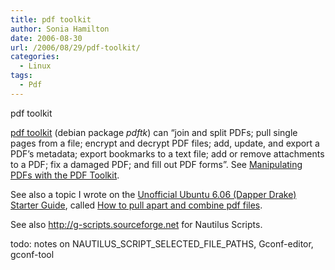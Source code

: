 ```yaml
---
title: pdf toolkit
author: Sonia Hamilton
date: 2006-08-30
url: /2006/08/29/pdf-toolkit/
categories:
  - Linux
tags:
  - Pdf
---
```

pdf toolkit
<!--more-->

[pdf toolkit][1] (debian package *pdftk*) can &#8220;join and split PDFs; pull single pages from a file; encrypt and decrypt PDF files; add, update, and export a PDF&#8217;s metadata; export bookmarks to a text file; add or remove attachments to a PDF; fix a damaged PDF; and fill out PDF forms&#8221;. See [Manipulating PDFs with the PDF Toolkit][2].

See also a topic I wrote on the [Unofficial Ubuntu 6.06 (Dapper Drake) Starter Guide][3], called [How to pull apart and combine pdf files][4].

See also <http://g-scripts.sourceforge.net> for Nautilus Scripts.

todo: notes on NAUTILUS\_SCRIPT\_SELECTED\_FILE\_PATHS, Gconf-editor, gconf-tool

 [1]: http://www.accesspdf.com/pdftk/
 [2]: http://www.linux.com/article.pl?sid=06/04/17/1943230
 [3]: http://easylinux.info/wiki/Ubuntu_dapper
 [4]: http://easylinux.info/wiki/Ubuntu_dapper#How_to_pull_apart_and_combine_pdf_files
